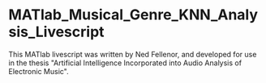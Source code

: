 # MATlab_Musical_Genre_KNN_Analysis_Livescript
 This MATlab livescript was written by Ned Fellenor, and developed for use in the thesis "Artificial Intelligence Incorporated into Audio Analysis of Electronic Music".
